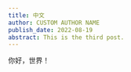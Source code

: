 ```yaml
---
title: 中文
author: CUSTOM AUTHOR NAME
publish_date: 2022-08-19
abstract: This is the third post.
---
```


你好，世界！
